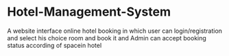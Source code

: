 # Hotel-Management-System
A website interface online hotel booking in which user can login/registration and select his choice room and book it and Admin can accept booking status according of spacein hotel
